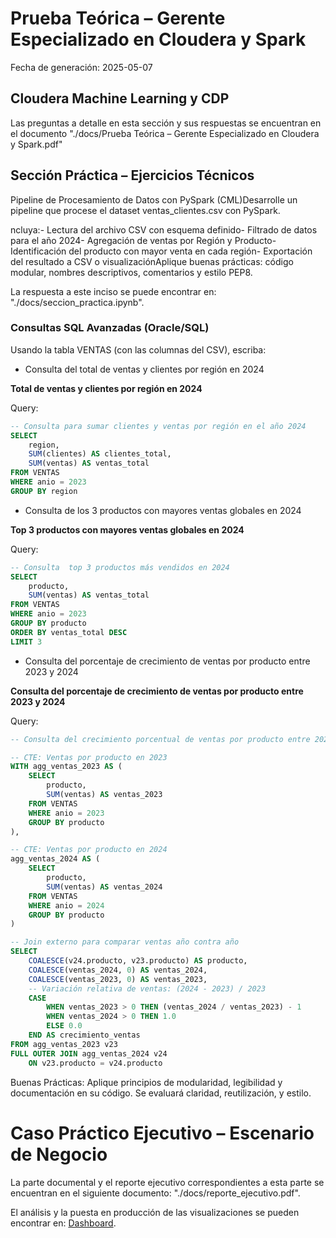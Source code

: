 # Prueba Teórica – Gerente Especializado en Cloudera y Spark

Fecha de generación: 2025-05-07

## Cloudera Machine Learning y CDP

Las preguntas a detalle en esta sección y sus respuestas se encuentran en el documento "./docs/Prueba Teórica – Gerente Especializado en Cloudera y Spark.pdf"


## Sección Práctica – Ejercicios Técnicos

Pipeline de Procesamiento de Datos con PySpark (CML)Desarrolle un pipeline que procese el dataset ventas_clientes.csv con PySpark. 

ncluya:- Lectura del archivo CSV con esquema definido- Filtrado de datos para el año 2024- Agregación de ventas por Región y Producto- Identificación del producto con mayor venta en cada región- Exportación del resultado a CSV o visualizaciónAplique buenas prácticas: código modular, nombres descriptivos, comentarios y estilo PEP8.

La respuesta a este inciso se puede encontrar en: "./docs/seccion_practica.ipynb".


### Consultas SQL Avanzadas (Oracle/SQL)

Usando la tabla VENTAS (con las columnas del CSV), escriba:


- Consulta del total de ventas y clientes por región en 2024

**Total de ventas y clientes por región en 2024**

Query: 

``` SQL
-- Consulta para sumar clientes y ventas por región en el año 2024
SELECT
    region,
    SUM(clientes) AS clientes_total,
    SUM(ventas) AS ventas_total
FROM VENTAS
WHERE anio = 2023
GROUP BY region
```

- Consulta de los 3 productos con mayores ventas globales en 2024

**Top 3 productos con mayores ventas globales en 2024**

Query: 

``` SQL
-- Consulta  top 3 productos más vendidos en 2024
SELECT
    producto,
    SUM(ventas) AS ventas_total
FROM VENTAS
WHERE anio = 2023
GROUP BY producto
ORDER BY ventas_total DESC
LIMIT 3

```


- Consulta del porcentaje de crecimiento de ventas por producto entre 2023 y 2024


**Consulta del porcentaje de crecimiento de ventas por producto entre 2023 y 2024**

Query: 

``` SQL
-- Consulta del crecimiento porcentual de ventas por producto entre 2023 y 2024

-- CTE: Ventas por producto en 2023
WITH agg_ventas_2023 AS (
    SELECT
        producto,
        SUM(ventas) AS ventas_2023
    FROM VENTAS
    WHERE anio = 2023
    GROUP BY producto
),

-- CTE: Ventas por producto en 2024
agg_ventas_2024 AS (
    SELECT
        producto,
        SUM(ventas) AS ventas_2024
    FROM VENTAS
    WHERE anio = 2024
    GROUP BY producto
)

-- Join externo para comparar ventas año contra año
SELECT
    COALESCE(v24.producto, v23.producto) AS producto,
    COALESCE(ventas_2024, 0) AS ventas_2024,
    COALESCE(ventas_2023, 0) AS ventas_2023,
    -- Variación relativa de ventas: (2024 - 2023) / 2023
    CASE
        WHEN ventas_2023 > 0 THEN (ventas_2024 / ventas_2023) - 1
        WHEN ventas_2024 > 0 THEN 1.0
        ELSE 0.0
    END AS crecimiento_ventas
FROM agg_ventas_2023 v23
FULL OUTER JOIN agg_ventas_2024 v24
    ON v23.producto = v24.producto
```



Buenas Prácticas: Aplique principios de modularidad, legibilidad y documentación en su código. Se evaluará claridad, reutilización, y estilo.


# Caso Práctico Ejecutivo – Escenario de Negocio

La parte documental y el reporte ejecutivo correspondientes a esta parte se encuentran en el siguiente documento: "./docs/reporte_ejecutivo.pdf". 

El análisis y la puesta en producción de las visualizaciones se pueden encontrar en: [Dashboard](https://casopracticogsalinas-edgardaniel.streamlit.app/). 
